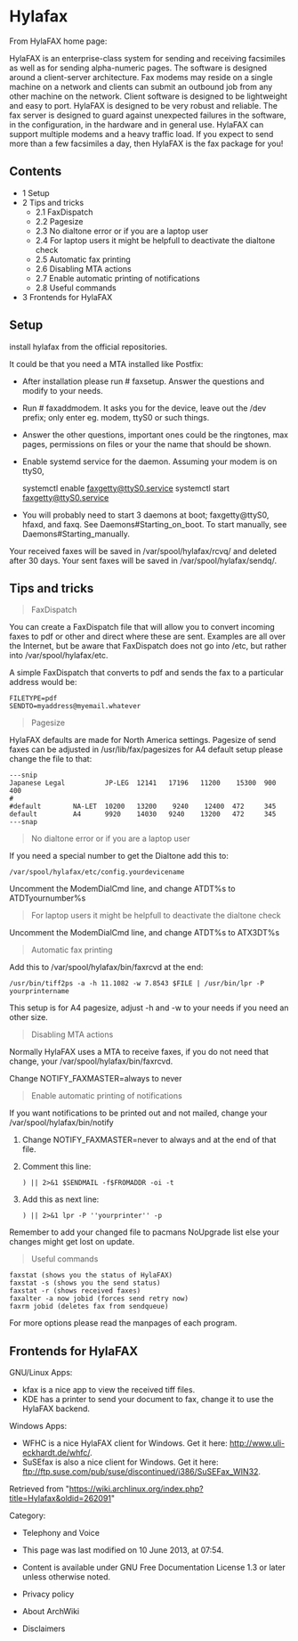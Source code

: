 Hylafax
=======

From HylaFAX home page:

HylaFAX is an enterprise-class system for sending and receiving
facsimiles as well as for sending alpha-numeric pages. The software is
designed around a client-server architecture. Fax modems may reside on a
single machine on a network and clients can submit an outbound job from
any other machine on the network. Client software is designed to be
lightweight and easy to port. HylaFAX is designed to be very robust and
reliable. The fax server is designed to guard against unexpected
failures in the software, in the configuration, in the hardware and in
general use. HylaFAX can support multiple modems and a heavy traffic
load. If you expect to send more than a few facsimiles a day, then
HylaFAX is the fax package for you!

Contents
--------

-   1 Setup
-   2 Tips and tricks
    -   2.1 FaxDispatch
    -   2.2 Pagesize
    -   2.3 No dialtone error or if you are a laptop user
    -   2.4 For laptop users it might be helpfull to deactivate the
        dialtone check
    -   2.5 Automatic fax printing
    -   2.6 Disabling MTA actions
    -   2.7 Enable automatic printing of notifications
    -   2.8 Useful commands
-   3 Frontends for HylaFAX

Setup
-----

install hylafax from the official repositories.

It could be that you need a MTA installed like Postfix:

-   After installation please run # faxsetup. Answer the questions and
    modify to your needs.

-   Run # faxaddmodem. It asks you for the device, leave out the /dev
    prefix; only enter eg. modem, ttyS0 or such things.

-   Answer the other questions, important ones could be the ringtones,
    max pages, permissions on files or your the name that should be
    shown.

-   Enable systemd service for the daemon. Assuming your modem is on
    ttyS0,

    systemctl enable faxgetty@ttyS0.service
    systemctl start faxgetty@ttyS0.service

-   You will probably need to start 3 daemons at boot; faxgetty@ttyS0,
    hfaxd, and faxq. See Daemons#Starting_on_boot. To start manually,
    see Daemons#Starting_manually.

Your received faxes will be saved in /var/spool/hylafax/rcvq/ and
deleted after 30 days. Your sent faxes will be saved in
/var/spool/hylafax/sendq/.

Tips and tricks
---------------

> FaxDispatch

You can create a FaxDispatch file that will allow you to convert
incoming faxes to pdf or other and direct where these are sent. Examples
are all over the Internet, but be aware that FaxDispatch does not go
into /etc, but rather into /var/spool/hylafax/etc.

A simple FaxDispatch that converts to pdf and sends the fax to a
particular address would be:

    FILETYPE=pdf
    SENDTO=myaddress@myemail.whatever

> Pagesize

HylaFAX defaults are made for North America settings. Pagesize of send
faxes can be adjusted in /usr/lib/fax/pagesizes for A4 default setup
please change the file to that:

    ---snip
    Japanese Legal          JP-LEG  12141   17196   11200    15300  900     400
    #
    #default        NA-LET  10200   13200    9240    12400  472     345
    default         A4      9920    14030   9240    13200   472     345
    ---snap

> No dialtone error or if you are a laptop user

If you need a special number to get the Dialtone add this to:

    /var/spool/hylafax/etc/config.yourdevicename

Uncomment the ModemDialCmd line, and change ATDT%s to ATDTyournumber%s

> For laptop users it might be helpfull to deactivate the dialtone check

Uncomment the ModemDialCmd line, and change ATDT%s to ATX3DT%s

> Automatic fax printing

Add this to /var/spool/hylafax/bin/faxrcvd at the end:

    /usr/bin/tiff2ps -a -h 11.1082 -w 7.8543 $FILE | /usr/bin/lpr -P yourprintername

This setup is for A4 pagesize, adjust -h and -w to your needs if you
need an other size.

> Disabling MTA actions

Normally HylaFAX uses a MTA to receive faxes, if you do not need that
change, your /var/spool/hylafax/bin/faxrcvd.

Change NOTIFY_FAXMASTER=always to never

> Enable automatic printing of notifications

If you want notifications to be printed out and not mailed, change your
/var/spool/hylafax/bin/notify

1.  Change NOTIFY_FAXMASTER=never to always and at the end of that file.
2.  Comment this line:

        ) || 2>&1 $SENDMAIL -f$FROMADDR -oi -t

3.  Add this as next line:

        ) || 2>&1 lpr -P ''yourprinter'' -p

Remember to add your changed file to pacmans NoUpgrade list else your
changes might get lost on update.

> Useful commands

    faxstat (shows you the status of HylaFAX)
    faxstat -s (shows you the send status)
    faxstat -r (shows received faxes)
    faxalter -a now jobid (forces send retry now)
    faxrm jobid (deletes fax from sendqueue)

For more options please read the manpages of each program.

Frontends for HylaFAX
---------------------

GNU/Linux Apps:

-   kfax is a nice app to view the received tiff files.
-   KDE has a printer to send your document to fax, change it to use the
    HylaFAX backend.

Windows Apps:

-   WFHC is a nice HylaFAX client for Windows. Get it here:
    http://www.uli-eckhardt.de/whfc/.
-   SuSEfax is also a nice client for Windows. Get it here:
    ftp://ftp.suse.com/pub/suse/discontinued/i386/SuSEFax_WIN32.

Retrieved from
"https://wiki.archlinux.org/index.php?title=Hylafax&oldid=262091"

Category:

-   Telephony and Voice

-   This page was last modified on 10 June 2013, at 07:54.
-   Content is available under GNU Free Documentation License 1.3 or
    later unless otherwise noted.
-   Privacy policy
-   About ArchWiki
-   Disclaimers
